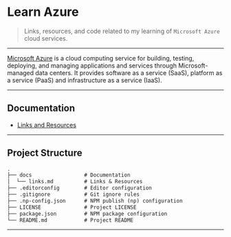 # Learn Azure

> Links, resources, and code related to my learning of `Microsoft Azure` cloud services.

---

[Microsoft Azure](https://azure.microsoft.com/en-us/) is a cloud computing service for building,
testing, deploying, and managing applications and services through Microsoft-managed data centers.
It provides software as a service (SaaS), platform as a service (PaaS) and infrastructure as a service (IaaS).

---

## Documentation

* [Links and Resources](./docs/links.md)

---

## Project Structure

```md
.
├── docs                 # Documentation
│  └── links.md          # Links & Resources
├── .editorconfig        # Editor configuration
├── .gitignore           # Git ignore rules
├── .np-config.json      # NPM publish (np) configuration
├── LICENSE              # Project LICENSE
├── package.json         # NPM package configuration
└── README.md            # Project README
```

---
